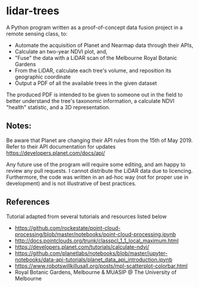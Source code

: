 # lidar-trees

A Python program written as a proof-of-concept data fusion project in a remote sensing class, to:
* Automate the acquisition of Planet and Nearmap data through their APIs,
* Calculate an two-year NDVI plot, and,
* "Fuse" the data with a LiDAR scan of the Melbourne Royal Botanic Gardens
* From the LiDAR, calculate each tree's volume, and reposition its geographic coordinate
* Output a PDF of all the available trees in the given dataset

The produced PDF is intended to be given to someone out in the field to better understand the tree's taxonomic information, a calculate NDVI "health" statistic, and a 3D representation.

## Notes:

Be aware that Planet are changing their API rules from the 15th of May 2019. Refer to their API documentation for updates https://developers.planet.com/docs/api/

Any future use of the program will require some editing, and am happy to review any pull requests. I cannot distribute the LiDAR data due to licencing. Furthermore, the code was written in an ad-hoc way (not for proper use in development) and is not illustrative of best practices.

## References
Tutorial adapted from several tutorials and resources listed below

* https://github.com/rockestate/point-cloud-processing/blob/master/notebooks/point-cloud-processing.ipynb
* http://docs.pointclouds.org/trunk/classpcl_1_1_local_maximum.html
* https://developers.planet.com/tutorials/calculate-ndvi/
* https://github.com/planetlabs/notebooks/blob/master/jupyter-notebooks/data-api-tutorials/planet_data_api_introduction.ipynb
* https://www.robotswillkillusall.org/posts/mpl-scatterplot-colorbar.html
* Royal Botanic Gardens, Melbourne & MUASIP @ The University of Melbourne

